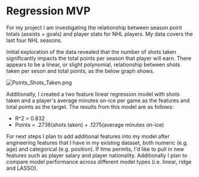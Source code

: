 # Regression MVP
For my project I am investigating the relationship between season point totals (assists + goals) and player stats for NHL players. My data covers the last four NHL seasons.

Initial exploration of the data revealed that the number of shots taken significantly impacts the total points per season that player will earn. There appears to be a linear, or slight polynomial, relationship between shots taken per seson and total points, as the below graph shows.

![Points_Shots_Taken.png](attachment:Points_Shots_Taken.png)

Additionally, I created a two feature linear regression model with shots taken and a player's average minutes on-ice per game as the features and total points as the target. The results from this model are as follows:
+ R^2 = 0.832
+ Points = .2736(shots taken) + .1275(average minutes on-ice)

For next steps I plan to add additional features into my model after engineering features that I have in my existing dataset, both numeric (e.g. age) and categorical (e.g. position). If time permits, I'd like to pull in new features such as player salary and player nationality. Additionally I plan to compare model performance across different model types (i.e. linear, ridge and LASSO). 


```python

```


```python

```
